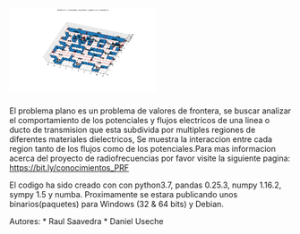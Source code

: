 # <img src="https://raw.githubusercontent.com/raulsaavedr/problema_plano/master/src/0.1.7/problema_plano/graficas/ejemplo/Problema%20Plano%203D.png" height=150 alt="Grafica Tridimensional ejemplo" />
El problema plano es un problema de valores de frontera, se buscar analizar el comportamiento de 
los potenciales y flujos electricos de una linea o ducto de transmision que esta subdivida por 
multiples regiones de diferentes materiales dielectricos, Se muestra la interaccion entre cada region
tanto de los flujos como de los potenciales.Para mas informacion acerca del proyecto de radiofrecuencias 
por favor visite la siguiente pagina:
https://bit.ly/conocimientos_PRF

El codigo ha sido creado con con python3.7, pandas 0.25.3, numpy 1.16.2, sympy 1.5 y numba.
Proximamente se estara publicando unos binarios(paquetes) para Windows (32 & 64 bits) y Debian.

Autores: * Raul Saavedra
	 * Daniel Useche



